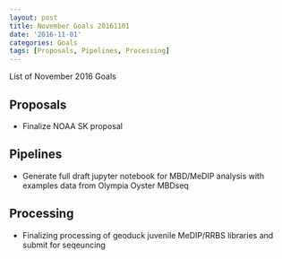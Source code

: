 ```yaml
---
layout: post
title: November Goals 20161101
date: '2016-11-01'
categories: Goals
tags: [Proposals, Pipelines, Processing]
---
```


List of November 2016 Goals

## Proposals
* Finalize NOAA SK proposal

## Pipelines
* Generate full draft jupyter notebook for MBD/MeDIP analysis with examples data from Olympia Oyster MBDseq

## Processing
* Finalizing processing of geoduck juvenile MeDIP/RRBS libraries and submit for seqeuncing 
